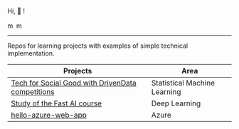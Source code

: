 Hi, 🥾 !
<p>
<a href="https://www.linkedin.com/in/mounabalghouthi/" target="blank"><img align="center" src="https://img.shields.io/badge/LinkedIn-0077B5?style=for-the-badge&logo=linkedin&logoColor=white" alt="me LinkedIn" height="16" /></a>
<a href="https://smarrtgirl.medium.com/" target="blank"><img align="center" src="https://miro.medium.com/v2/resize:fit:8978/1*s986xIGqhfsN8U--09_AdA.png" alt="me on Medium" height="16" /></a>
</p>


---
Repos for learning projects with examples of simple technical implementation.

| Projects                                                                                                                                 | Area                          |
|------------------------------------------------------------------------------------------------------------------------------------------|-------------------------------|
| [Tech for Social Good with DrivenData competitions](https://github.com/Moonba/DrivenData)                                                | Statistical Machine Learning  |
| [Study of the Fast AI course](https://github.com/Moonba/fastai)                                                                          | Deep Learning                 |
| [hello-azure-web-app](https://github.com/Moonba/hello-azure-web-app)                                                                     | Azure                         |

<br>
